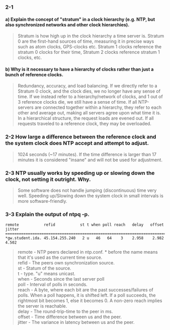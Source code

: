 ### 2-1
#### a) Explain the concept of "stratum" in a clock hierarchy (e.g. NTP, but also synchronized networks and other clock hierarchies).
> Stratum is how high up in the clock hierarchy a time server is.
Stratum 0 are the first-hand sources of time, measuring it in precise ways such as atom clocks, GPS-clocks etc.
Stratum 1 clocks reference the stratum 0 clocks for their time, Stratum 2 clocks reference stratum 1 clocks, etc.

#### b) Why is it necessary to have a hierarchy of clocks rather than just a bunch of reference clocks.
> Redundancy, accuracy, and load balancing.
If we directly refer to a Stratum 0 clock, and the clock dies, we no longer have any sense of time.
If we instead refer to a hierarchy/network of clocks, and 1 out of 3 reference clocks die, we still have a sense of time.
If all NTP-servers are connected together within a hierarchy, they refer to each other and average out, making all servers agree upon what time it is.
In a hierarchical structure, the request loads are evened out. If all requests traveled to a reference clock, they may be overloaded.


### 2-2 How large a difference between the reference clock and the system clock does NTP accept and attempt to adjust.
> 1024 seconds (~17 minutes). If the time difference is larger than 17 minutes it is considered "insane" and will not be used for adjustment.

### 2-3 NTP usually works by speeding up or slowing down the clock, not setting it outright. Why.
> Some software does not handle jumping (discontinuous) time very well.
Speeding up/Slowing down the system clock in small intervals is more software-friendly.

### 3-3 Explain the output of ntpq -p.
```
remote           refid           st t when poll reach   delay   offset  jitter
==============================================================================
*gw.student.ida. 45.154.255.240   2 u   46   64    3    2.958    2.982   4.502
```
> remote - NTP peers declared in ntp.conf. * before the name means that it's used as the current time source.  
refid - The peers own synchronization source.  
st - Statum of the source.  
t - type. "u" means unicast.  
when - Seconds since the last server poll  
poll - Interval of polls in seconds.  
reach - A byte, where each bit are the past successes/failures of polls. When a poll happens, it is shifted left. If a poll succeeds, the rightmost bit becomes 1, else it becomes 0. A non-zero reach implies the server is reachable.  
delay - The round-trip-time to the peer in ms.  
offset - Time difference between us and the peer.  
jitter - The variance in latency between us and the peer.  
